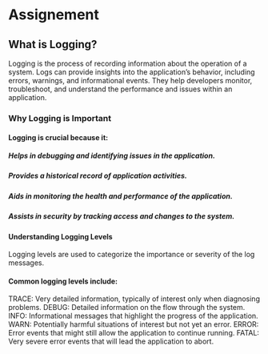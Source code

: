 # Assignement

## What is Logging?
Logging is the process of recording information about the operation of a system.
Logs can provide insights into the application’s behavior, including errors, warnings, and informational events. 
They help developers monitor, troubleshoot, and understand the performance and issues within an application.


### Why Logging is Important
#### Logging is crucial because it:

##### Helps in debugging and identifying issues in the application.
##### Provides a historical record of application activities.
##### Aids in monitoring the health and performance of the application.
##### Assists in security by tracking access and changes to the system.

####  Understanding Logging Levels
Logging levels are used to categorize the importance or severity of the log messages. 

#### Common logging levels include:

TRACE: Very detailed information, typically of interest only when diagnosing problems.
DEBUG: Detailed information on the flow through the system.
INFO: Informational messages that highlight the progress of the application.
WARN: Potentially harmful situations of interest but not yet an error.
ERROR: Error events that might still allow the application to continue running.
FATAL: Very severe error events that will lead the application to abort.
